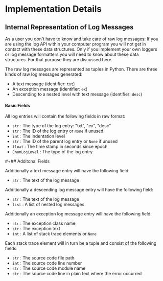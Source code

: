 Implementation Details
======================

Internal Representation of Log Messages
---------------------------------------

As a user you don't have to know and take care of raw log messages: If you are using the log API within
your computer program you will not get in contact with these data structures. Only if you implement your
own loggers or log message formatters you will need to know about these data structures. For that purpose
they are discussed here.

The raw log messages are represented as tuples in Python. There are three kinds of raw log messages generated:

* A text message (identifier: `txt`)
* An exception message (identifier: `ex`)
* Descending to a nested level with text message (identifier: `desc`)

#### Basic Fields

All log entries will contain the following fields in raw format:

* `str` : The type of the log entry: "txt", "ex", "desc"
* `str` : The ID of the log entry or `None` if unused
* `int` : The indentation level
* `str` : The ID of the parent log entry or `None` if unused
* `float` : The time stamp in seconds since epoch
* `EnumLogLevel` : The type of the log entry

#+## Additonal Fields

Additionally a text message entry will have the following field:

* `str` : The text of the log message

Additionally a descending log message entry will have the following field:

* `str` : The text of the log message
* `list` : A list of nested log messages

Additionally an exception log message entry will have the following field:

* `str` : The exception class name
* `str` : The exception text
* `int` : A list of stack trace elements or `None`

Each stack trace element will in turn be a tuple and consist of the following fields:

* `str` : The source code file path
* `int` : The source code line number
* `str` : The source code module name
* `str` : The source code line in plain text where the error occurred






